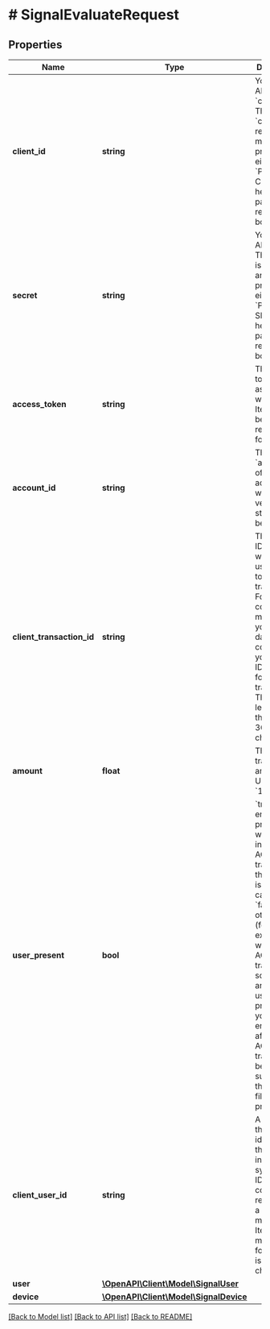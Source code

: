 # # SignalEvaluateRequest

## Properties

Name | Type | Description | Notes
------------ | ------------- | ------------- | -------------
**client_id** | **string** | Your Plaid API &#x60;client_id&#x60;. The &#x60;client_id&#x60; is required and may be provided either in the &#x60;PLAID-CLIENT-ID&#x60; header or as part of a request body. | [optional]
**secret** | **string** | Your Plaid API &#x60;secret&#x60;. The &#x60;secret&#x60; is required and may be provided either in the &#x60;PLAID-SECRET&#x60; header or as part of a request body. | [optional]
**access_token** | **string** | The access token associated with the Item data is being requested for. |
**account_id** | **string** | The &#x60;account_id&#x60; of the account whose verification status is to be modified |
**client_transaction_id** | **string** | The unique ID that you would like to use to refer to this transaction. For your convenience mapping your internal data, you could use your internal ID/identifier for this transaction. The max length for this field is 36 characters. |
**amount** | **float** | The transaction amount, in USD (e.g. &#x60;102.05&#x60;) |
**user_present** | **bool** | &#x60;true&#x60; if the end user is present while initiating the ACH transfer and the endpoint is being called; &#x60;false&#x60; otherwise (for example, when the ACH transfer is scheduled and the end user is not present, or you call this endpoint after the ACH transfer but before submitting the Nacha file for ACH processing). | [optional]
**client_user_id** | **string** | A unique ID that identifies the end user in your system. This ID is used to correlate requests by a user with multiple Items. The max length for this field is 36 characters. | [optional]
**user** | [**\OpenAPI\Client\Model\SignalUser**](SignalUser.md) |  | [optional]
**device** | [**\OpenAPI\Client\Model\SignalDevice**](SignalDevice.md) |  | [optional]

[[Back to Model list]](../../README.md#models) [[Back to API list]](../../README.md#endpoints) [[Back to README]](../../README.md)
